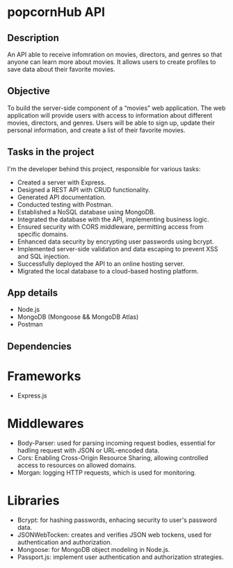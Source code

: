 # popcornHub API 

## Description
An API able to receive infomration on movies, directors, and genres so that anyone can learn more about movies. It allows users to create profiles to save data about their favorite movies.

## Objective

To build the server-side component of a “movies” web application. The web
application will provide users with access to information about different
movies, directors, and genres. Users will be able to sign up, update their
personal information, and create a list of their favorite movies.

## Tasks in the project

I'm the developer behind this project, responsible for various tasks:

  - Created a server with Express.
  - Designed a REST API with CRUD functionality.
  - Generated API documentation.
  - Conducted testing with Postman.
  - Established a NoSQL database using MongoDB.
  - Integrated the database with the API, implementing business logic.
  - Ensured security with CORS middleware, permitting access from specific domains.
  - Enhanced data security by encrypting user passwords using bcrypt.
  - Implemented server-side validation and data escaping to prevent XSS and SQL injection.
  - Successfully deployed the API to an online hosting server.
  - Migrated the local database to a cloud-based hosting platform.


## App details 
  - Node.js
  - MongoDB (Mongoose && MongoDB Atlas)
  - Postman

## Dependencies
# Frameworks
- Express.js

# Middlewares
- Body-Parser: used for parsing incoming request bodies, essential for hadling request with JSON or URL-encoded data.
- Cors: Enabling Cross-Origin Resource Sharing, allowing controlled access to resources on allowed domains.
- Morgan: logging HTTP requests, which is used for monitoring.

# Libraries
- Bcrypt: for hashing passwords, enhacing security to user's password data.
- JSONWebTocken: creates and verifies JSON web tockens, used for authentication and authorization.
- Mongoose: for MongoDB object modeling in Node.js.
- Passport.js: implement user authentication and authorization strategies.



